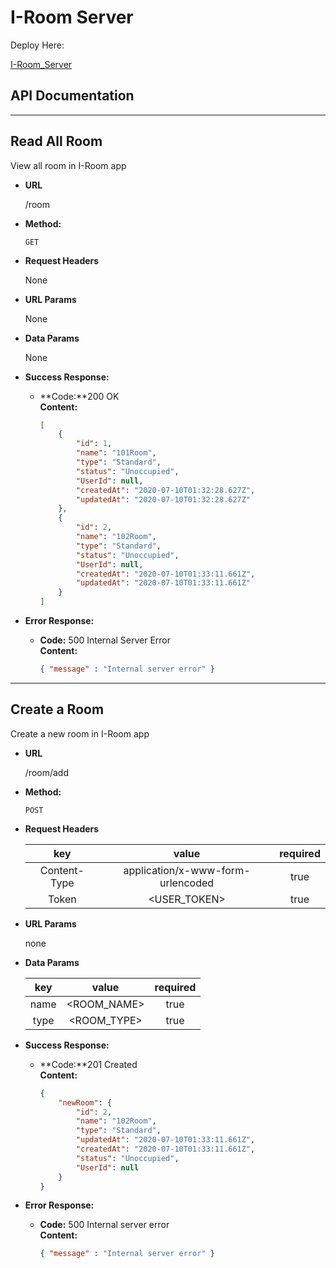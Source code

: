 # I-Room Server

  Deploy Here:

[I-Room_Server](http://localhost:3000)

## API Documentation

----
  **Read All Room**
----
  View all room in I-Room app

* **URL**

  /room

* **Method:**

  `GET`

* **Request Headers**

  None

* **URL Params**

  None

* **Data Params**

  None

* **Success Response:**


  * **Code:**200 OK <br />
    **Content:**
    ```json
    [
        {
            "id": 1,
            "name": "101Room",
            "type": "Standard",
            "status": "Unoccupied",
            "UserId": null,
            "createdAt": "2020-07-10T01:32:28.627Z",
            "updatedAt": "2020-07-10T01:32:28.627Z"
        },
        {
            "id": 2,
            "name": "102Room",
            "type": "Standard",
            "status": "Unoccupied",
            "UserId": null,
            "createdAt": "2020-07-10T01:33:11.661Z",
            "updatedAt": "2020-07-10T01:33:11.661Z"
        }
    ]
    ```

* **Error Response:**

    * **Code:** 500 Internal Server Error <br />
        **Content:** 
        ```json
        { "message" : "Internal server error" }
        ```

----
  **Create a Room**
----
  Create a new room in I-Room app

* **URL**

  /room/add

* **Method:**

  `POST`

* **Request Headers**

  | key | value | required |
  | :---: | :---: | :---: |
  | Content-Type | application/x-www-form-urlencoded | true |
  | Token | <USER_TOKEN> | true |

* **URL Params**

   none

* **Data Params**

  | key | value | required |
  | :---: | :---: | :---: |
  | name | <ROOM_NAME> | true |
  | type | <ROOM_TYPE> | true |

* **Success Response:**


  * **Code:**201 Created <br />
    **Content:**
    ```json
    {
        "newRoom": {
            "id": 2,
            "name": "102Room",
            "type": "Standard",
            "updatedAt": "2020-07-10T01:33:11.661Z",
            "createdAt": "2020-07-10T01:33:11.661Z",
            "status": "Unoccupied",
            "UserId": null
        }
    }
    ```

* **Error Response:**

    * **Code:** 500 Internal server error <br />
        **Content:** 
        ```json
        { "message" : "Internal server error" }
        ```

 